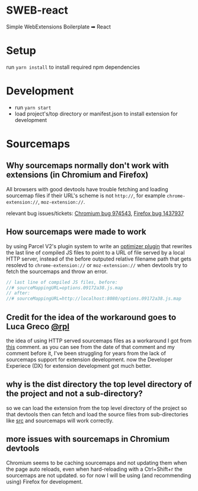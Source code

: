 # SWEB-react
Simple WebExtensions Boilerplate ➡ React

# Setup
run `yarn install` to install required npm dependencies

# Development
- run `yarn start`
- load project's/top directory or manifest.json to install extension for development

# Sourcemaps
## Why sourcemaps normally don't work with extensions (in Chromium and Firefox)
All browsers with good devtools have trouble fetching and loading sourcemap files if their URL's scheme is not `http://`, for example `chrome-extension://`, `moz-extension://`.

relevant bug issues/tickets: [Chromium bug 974543](https://bugs.chromium.org/p/chromium/issues/detail?id=974543), [Firefox bug 1437937](https://bugzilla.mozilla.org/show_bug.cgi?id=1437937)

## How sourcemaps were made to work
by using Parcel V2's plugin system to write an [optimizer plugin](packages/parcel-optimizer-relative-to-local-server-sourcemappingurl-rewriter) that rewrites the last line of compiled JS files to point to a URL of file served by a local HTTP server, instead of the before outputed relative filename path that gets resolevd to `chrome-extension://` or `moz-extension://` when devtools try to fetch the sourcemaps and throw an error.

``` .js
// last line of compiled JS files, before:
//# sourceMappingURL=options.09172a38.js.map
// after:
//# sourceMappingURL=http://localhost:8080/options.09172a38.js.map
```

## Credit for the idea of the workaround goes to Luca Greco [@rpl](https://github.com/rpl)
the idea of using HTTP served sourcemaps files as a workaround I got from [this](https://github.com/webpack/webpack/issues/1194#issuecomment-402494524) comment.
as you can see from the date of that comment and my comment before it, I've been struggling for years from the lack of sourcemaps support for extension development. now the Developer Experiece (DX) for extension development got much better.

## why is the dist directory the top level directory of the project and not a sub-directory?
so we can load the extension from the top level directory of the project so that devtools then can fetch and load the source files from sub-directories like [src](src) and sourcemaps will work correctly.

## more issues with sourcemaps in Chromium devtools
Chromium seems to be caching sourcemaps and not updating them when the page auto reloads, even when hard-reloading with a Ctrl+Shift+r the sourcemaps are not updated.
so for now I will be using (and recommending using) Firefox for development.